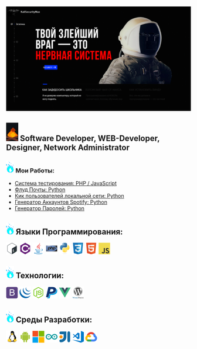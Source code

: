 [![Header](https://github.com/KaliSecurityMax/KaliSecurityMax/blob/main/assets/Portfolio.png)](https://github.com/KaliSecurityMax)

## <img src='https://github.com/KaliSecurityMax/KaliSecurityMax/blob/main/assets/fire-5.gif' height=50 title='bootstrap'> Software Developer, WEB-Developer, Designer, Network Administrator

### <img src='https://github.com/KaliSecurityMax/KaliSecurityMax/blob/main/assets/fire2.gif' height=33 title='bootstrap'> Мои Работы:
- [Система тестирования: PHP / JavaScript](https://github.com/KaliSecurityMax/ExamenSystem)
- [Флуд Почты: Python](https://github.com/KaliSecurityMax/EmailFlood)
- [Кик пользователей локальной сети: Python](https://github.com/KaliSecurityMax/WI-FI-KickUsers)
- [Генератор Аккаунтов Spotify: Python](https://github.com/KaliSecurityMax/Spotify-Generator-Account)
- [Генератор Паролей: Python](https://www.youtube.com/watch?v=_k9Xu61XlVE)

## <img src='https://github.com/KaliSecurityMax/KaliSecurityMax/blob/main/assets/fire2.gif' height=33 title='bootstrap'> Языки Программирования:
<img src='./icons/languages/bash.svg' height=32 title='bash'> <img src='./icons/languages/csharp.svg' height=32 title='csharp'> <img src='./icons/languages/java.svg' height=32 title='java'> <img src='./icons/languages/php.svg' height=32 title='php'> <img src='./icons/languages/python.svg' height=32 title='python'> <img src='./icons/languages/z-css3.svg' height=32 title='css3'> <img src='./icons/languages/z-html5.svg' height=32 title='html5'> <img src='./icons/languages/z-javascript.svg' height=32 title='javascript'>

## <img src='https://github.com/KaliSecurityMax/KaliSecurityMax/blob/main/assets/fire2.gif' height=33 title='bootstrap'> Технологии:
<img src='./icons/technologies/bootstrap.svg' height=32 title='bootstrap'> <img src='./icons/technologies/jquery.svg' height=32 title='jquery'> <img src='./icons/technologies/nodejs.svg' height=32 title='nodejs'> <img src='./icons/technologies/paypal.svg' height=32 title='paypal'> <img src='./icons/technologies/vuejs.svg' height=32 title='vuejs'> <img src='./icons/technologies/wordpress.svg' height=32 title='wordpress'>

## <img src='https://github.com/KaliSecurityMax/KaliSecurityMax/blob/main/assets/fire2.gif' height=33 title='bootstrap'> Среды Разработки:
<img src='./icons/environments/00-linux.svg' height=32 title='linux'> <img src='./icons/environments/01-android.svg' height=32 title='android'> <img src='./icons/environments/02-windows.svg' height=32 title='windows'> <img src='./icons/environments/03-arduino.svg' height=32 title='arduino'> <img src='./icons/environments/10-intellij.svg' height=32 title='intellij'> <img src='./icons/environments/11-VSCode.svg' height=32 title='VSCode'> <img src='./icons/environments/22-Google Cloud.svg' height=32 title='Google Cloud'>
